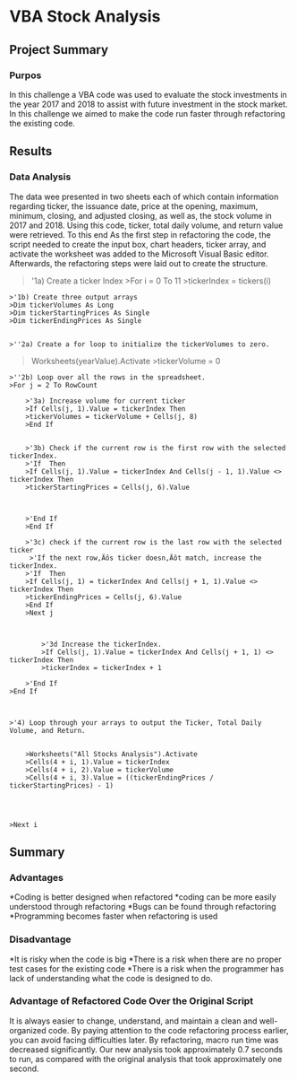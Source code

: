 # VBA Stock Analysis
## Project Summary
### Purpos
In this challenge a VBA code was used to evaluate the stock investments in the year 2017 and 2018 to assist with future investment in the stock market. In this challenge we aimed to make the code run faster through refactoring the existing code.  
## Results
### Data Analysis
The data wee presented in two sheets each of which contain information regarding ticker, the issuance date, price at the opening, maximum, minimum,  closing, and adjusted closing, as well as, the stock volume in 2017 and 2018. Using this code, ticker, total daily volume, and return value were retrieved. To this end As the first step in refactoring the code, the script needed to create the input box, chart headers, ticker array, and activate the worksheet was added to the Microsoft Visual Basic editor. Afterwards, the refactoring steps were laid out to create the structure. 

> '1a) Create a ticker Index
    >For i = 0 To 11
    >tickerIndex = tickers(i)
    
    >'1b) Create three output arrays
    >Dim tickerVolumes As Long
    >Dim tickerStartingPrices As Single
    >Dim tickerEndingPrices As Single
    
    
    >''2a) Create a for loop to initialize the tickerVolumes to zero.
   > Worksheets(yearValue).Activate
    >tickerVolume = 0
        
    >''2b) Loop over all the rows in the spreadsheet.
    >For j = 2 To RowCount
    
        >'3a) Increase volume for current ticker
        >If Cells(j, 1).Value = tickerIndex Then
        >tickerVolumes = tickerVolume + Cells(j, 8)
        >End If
        
        
        >'3b) Check if the current row is the first row with the selected tickerIndex.
        >'If  Then
        >If Cells(j, 1).Value = tickerIndex And Cells(j - 1, 1).Value <> tickerIndex Then
        >tickerStartingPrices = Cells(j, 6).Value
        
            
            
        >'End If
        >End If
        
        >'3c) check if the current row is the last row with the selected ticker
         >'If the next row‚Äôs ticker doesn‚Äôt match, increase the tickerIndex.
        >'If  Then
        >If Cells(j, 1) = tickerIndex And Cells(j + 1, 1).Value <> tickerIndex Then
        >tickerEndingPrices = Cells(j, 6).Value
        >End If
        >Next j
        
            

            >'3d Increase the tickerIndex.
            >If Cells(j, 1).Value = tickerIndex And Cells(j + 1, 1) <> tickerIndex Then
            >tickerIndex = tickerIndex + 1
            
        >'End If
    >End If
    

    
    >'4) Loop through your arrays to output the Ticker, Total Daily Volume, and Return.
    
       
        >Worksheets("All Stocks Analysis").Activate
        >Cells(4 + i, 1).Value = tickerIndex
        >Cells(4 + i, 2).Value = tickerVolume
        >Cells(4 + i, 3).Value = ((tickerEndingPrices / tickerStartingPrices) - 1)
        
    
        
        
    >Next i

## Summary

### Advantages
*Coding is better designed when refactored
*coding can be more easily understood through refactoring
*Bugs can be found through refactoring
*Programming becomes faster when refactoring is used
### Disadvantage
*It is risky when the code is big
*There is a risk when there are no proper test cases for the existing code
*There is a risk when the programmer has lack of understanding what the code is designed to do.

### Advantage of Refactored Code Over the Original Script
It is always easier to change, understand, and maintain a clean and well-organized code. By paying attention to the code refactoring process earlier, you can avoid facing difficulties later. By refactoring, macro run time was decreased significantly. Our new analysis took approximately 0.7 seconds to run, as compared with the original analysis that took approximately one second.


